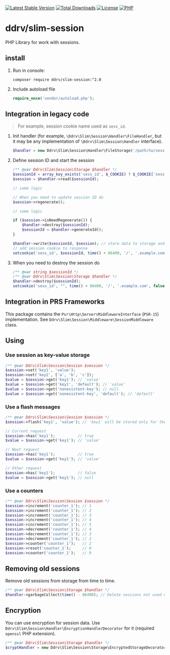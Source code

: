 [![Latest Stable Version](https://img.shields.io/packagist/v/ddrv/slim-session.svg?style=flat-square)](https://packagist.org/packages/ddrv/slim-session)
[![Total Downloads](https://img.shields.io/packagist/dt/ddrv/slim-session.svg?style=flat-square)](https://packagist.org/packages/ddrv/slim-session/stats)
[![License](https://img.shields.io/packagist/l/ddrv/slim-session.svg?style=flat-square)](https://github.com/ddrv/slim-session/blob/master/LICENSE)
[![PHP](https://img.shields.io/packagist/php-v/ddrv/slim-session.svg?style=flat-square)](https://php.net)

# ddrv/slim-session

PHP Library for work with sessions.

## install

1. Run in console:
    ```text
    composer require ddrv/slim-session:^2.0
    ```
1. Include autoload file
    ```php
    require_once('vendor/autoload.php');
    ```

## Integration in legacy code

> For example, session cookie name used as `sess_id`.

1. Init handler (for example, `\Ddrv\Slim\Session\Handler\FileHandler`, but it may be any implementation of `\Ddrv\Slim\Session\Handler` interface).
    ```php
    $handler = new Ddrv\Slim\Session\Handler\FileStorage('/path/to/sessions', 'sess_id');
    ```

1. Define session ID and start the session

    ```php
    /** @var Ddrv\Slim\Session\Storage $handler */
    $sessionId = array_key_exists('sess_id', $_COOKIE) ? $_COOKIE['sess_id'] : $handler->generateId(); 
    $session = $handler->read($sessionId);

    // some logic
    
    // When you need to update session ID do
    $session->regenerate();
    
    // some logic

    if ($session->isNeedRegenerate()) {
        $handler->destroy($sessionId);
        $sessionId = $handler->generateId();
    }

    $handler->write($sessionId, $session); // store data to storage and close session
    // add session cookie to response
    setcookie('sess_id', $sessionId, time() + 86400, '/', '.example.com', false, true);
    ```

1. When you need to destroy the session do

    ```php
    /** @var string $sessionId */
    /** @var Ddrv\Slim\Session\Storage $handler */
    $handler->destroy($sessionId);
    setcookie('sess_id', "", time() + 86400, '/', '.example.com', false, true);
    ```


## Integration in PRS Frameworks

This package contains the `Psr\Http\Server\MiddlewareInterface` (`PSR-15`) implementation. See `Ddrv\Slim\Session\Middleware\SessionMiddleware` class.

## Using

### Use session as key-value storage

```php
/** @var Ddrv\Slim\Session\Session $session */
$session->set('key1', 'value');
$session->set('key2', ['a', 'b', 'c']);
$value = $session->get('key1'); // 'value'
$value = $session->get('key1', 'default'); // 'value'
$value = $session->get('nonexistent-key'); // null
$value = $session->get('nonexistent-key', 'default'); // 'default'
```

### Use a flash messages

```php
/** @var Ddrv\Slim\Session\Session $session */
$session->flash('key1', 'value'); // 'key1' will be stored only for the current and the next request

// Current request
$session->has('key1');          // true
$value = $session->get('key1'); // 'value'

// Next request
$session->has('key1');          // true
$value = $session->get('key1'); // 'value'

// Other request
$session->has('key1');          // false
$value = $session->get('key1'); // null
```

### Use a counters

```php
/** @var Ddrv\Slim\Session\Session $session */
$session->increment('counter_1'); // 1
$session->increment('counter_1'); // 2
$session->increment('counter_1'); // 3
$session->increment('counter_1'); // 4
$session->increment('counter_1'); // 5
$session->decrement('counter_1'); // 4
$session->decrement('counter_1'); // 3
$session->decrement('counter_1'); // 2
$session->counter('counter_1');   // 2
$session->reset('counter_1');     // 0
$session->counter('counter_1');   // 0
```

## Removing old sessions

Remove old sessions from storage from time to time.

```php
/** @var Ddrv\Slim\Session\Storage $handler */
$handler->garbageCollect(time() - 86400); // Delete sessions not used during the day  
```

## Encryption

You can use encryption for session data. Use `Ddrv\Slim\Session\Handler\EncryptionHandlerDecorator` for it (required `openssl` PHP extension).

```php
/** @var Ddrv\Slim\Session\Storage $handler */
$cryptHandler = new Ddrv\Slim\Session\Storage\EncryptedStorageDecorator($handler, 'secret-key', 16);
``` 
